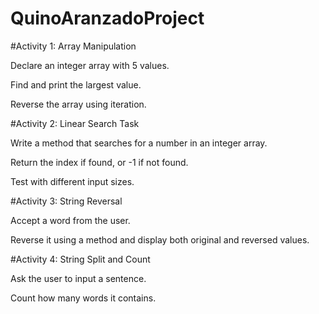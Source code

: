 # QuinoAranzadoProject

#Activity 1: Array Manipulation

Declare an integer array with 5 values.

Find and print the largest value.

Reverse the array using iteration.

#Activity 2: Linear Search Task

Write a method that searches for a number in an integer array.

Return the index if found, or -1 if not found.

Test with different input sizes.

#Activity 3: String Reversal

Accept a word from the user.

Reverse it using a method and display both original and reversed values.

#Activity 4: String Split and Count

Ask the user to input a sentence.

Count how many words it contains.
